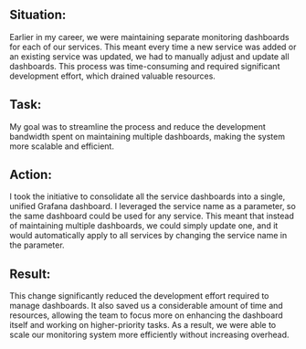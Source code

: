 ## Situation:
Earlier in my career, we were maintaining separate monitoring dashboards for each of our services.
This meant every time a new service was added or an existing service was updated, we had to manually adjust and update all dashboards.
This process was time-consuming and required significant development effort, which drained valuable resources.

## Task:
My goal was to streamline the process and reduce the development bandwidth spent on maintaining multiple dashboards,
making the system more scalable and efficient.

## Action:
I took the initiative to consolidate all the service dashboards into a single, unified Grafana dashboard.
I leveraged the service name as a parameter, so the same dashboard could be used for any service.
This meant that instead of maintaining multiple dashboards,
we could simply update one, and it would automatically apply to all services by changing the service name in the parameter.

## Result:
This change significantly reduced the development effort required to manage dashboards.
It also saved us a considerable amount of time and resources,
allowing the team to focus more on enhancing the dashboard itself and working on higher-priority tasks.
As a result, we were able to scale our monitoring system more efficiently without increasing overhead.
